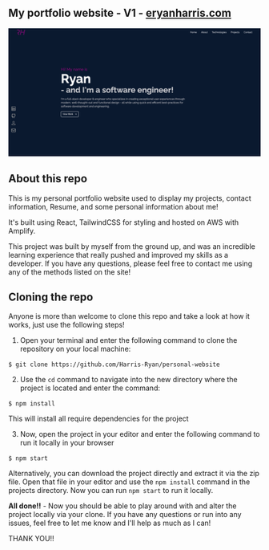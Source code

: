 ## My portfolio website - V1 - [eryanharris.com](https://eryanharris.com)

![Website homepage](https://github.com/Harris-Ryan/personal-website/blob/main/src/assets/portfolio-website.png?raw=true)

## About this repo

This is my personal portfolio website used to display my projects, contact information, Resume, and some personal information about me!

It's built using React, TailwindCSS for styling and hosted on AWS with Amplify.

This project was built by myself from the ground up, and was an incredible learning experience that really pushed and improved my skills as a developer. If you have any questions, please feel free to contact me using any of the methods listed on the site!

## Cloning the repo

Anyone is more than welcome to clone this repo and take a look at how it works, just use the following steps!

1. Open your terminal and enter the following command to clone the repository on your local machine:

```console
$ git clone https://github.com/Harris-Ryan/personal-website
```

2. Use the `cd` command to navigate into the new directory where the project is located and enter the command:

```console
$ npm install
```

This will install all require dependencies for the project

3. Now, open the project in your editor and enter the following command to run it locally in your browser

```console
$ npm start
```

Alternatively, you can download the project directly and extract it via the zip file. Open that file in your editor and use the `npm install` command in the projects directory. Now you can run `npm start` to run it locally.

**All done!!** - Now you should be able to play around with and alter the project locally via your clone. If you have any questions or run into any issues, feel free to let me know and I'll help as much as I can!

THANK YOU!!
